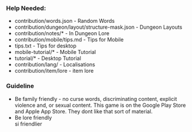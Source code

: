 ### Help Needed:
 * contribution/words.json - Random Words
 * contribution/dungeon/layout/structure-mask.json - Dungeon Layouts
 * contribution/notes/* - In Dungeon Lore
 * contribution/mobile/tips.md - Tips for Mobile
 * tips.txt - Tips for desktop 
 * mobile-tutorial/* - Mobile Tutorial
 * tutorial/* - Desktop Tutorial
 * contribution/lang/ - Localisations
 * contribution/item/lore - item lore

### Guideline
 * Be family friendly - no curse words, discriminating content, explicit violence and, or sexual content. This game is on the Google Play Store and Apple App Store. They dont like that sort of material.
 * Be lore friendly  
si
friendlier 
